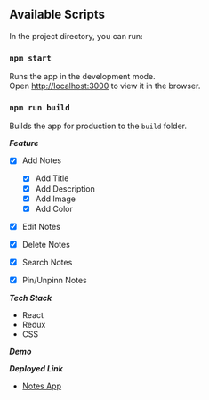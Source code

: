 ## Available Scripts

In the project directory, you can run:

### `npm start`
Runs the app in the development mode.\
Open [http://localhost:3000](http://localhost:3000) to view it in the browser.

### `npm run build`
Builds the app for production to the `build` folder.



***Feature***
- [x] Add Notes
  - [x] Add Title
  - [x] Add Description
  - [x] Add Image
  - [x] Add Color

- [x] Edit Notes
- [x] Delete Notes
- [x] Search Notes
- [x] Pin/Unpinn Notes


***Tech Stack***
- React
- Redux
- CSS

***Demo***


***Deployed Link***
- [Notes App](https://incandescent-sawine-e005e4.netlify.app/)